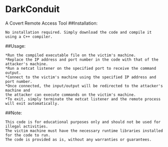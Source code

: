 # DarkConduit
A Covert Remote Access Tool
##Installation:

    No installation required. Simply download the code and compile it using a C++ compiler.

##Usage:

    *Run the compiled executable file on the victim's machine.
    *Replace the IP address and port number in the code with that of the attacker's machine.
    *Run a netcat listener on the specified port to receive the command output.
    *Connect to the victim's machine using the specified IP address and port number.
    *Once connected, the input/output will be redirected to the attacker's machine and
    the attacker can execute commands on the victim's machine.
    *To exit, simply terminate the netcat listener and the remote process will exit automatically.

##Note:

    This code is for educational purposes only and should not be used for illegal activities.
    The victim machine must have the necessary runtime libraries installed for the code to run.
    The code is provided as is, without any warranties or guarantees.
